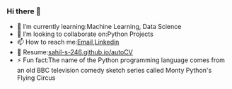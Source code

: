 ### Hi there 👋

- 🌱 I’m currently learning:Machine Learning, Data Science
- 👯 I’m looking to collaborate on:Python Projects
- 📫 How to reach me:[Email](mailto://sahilsrinivas3@gmail.com),[Linkedin](https://linkedin.com/in/sahilparupudi)
- 📄 Resume:[sahil-s-246.github.io/autoCV](sahil-s-246.github.io/autoCV)
- ⚡ Fun fact:The name of the Python programming language comes from an old BBC television comedy sketch series called Monty Python's Flying Circus
<!--
**sahil-s-246/sahil-s-246** is a ✨ _special_ ✨ repository because its `README.md` (this file) appears on your GitHub profile.

Here are some ideas to get you started:

- 🔭 I’m currently working on ...
- 🌱 I’m currently learning ...
- 👯 I’m looking to collaborate on ...
- 🤔 I’m looking for help with ...
- 💬 Ask me about ...
- 📫 How to reach me: ...
- 😄 Pronouns: ...
- ⚡ Fun fact: ...
-->

